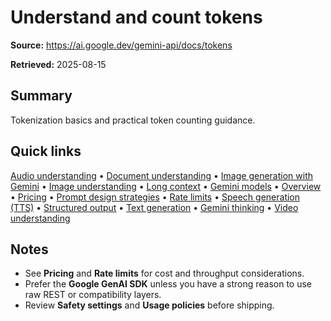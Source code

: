 # Understand and count tokens

**Source:** https://ai.google.dev/gemini-api/docs/tokens

**Retrieved:** 2025-08-15

## Summary
Tokenization basics and practical token counting guidance.

## Quick links
[Audio understanding](audio.md) • [Document understanding](document-processing.md) • [Image generation with Gemini](image-generation.md) • [Image understanding](image-understanding.md) • [Long context](long-context.md) • [Gemini models](models.md) • [Overview](overview.md) • [Pricing](pricing.md) • [Prompt design strategies](prompting-strategies.md) • [Rate limits](rate-limits.md) • [Speech generation (TTS)](speech-generation.md) • [Structured output](structured-output.md) • [Text generation](text-generation.md) • [Gemini thinking](thinking.md) • [Video understanding](video-understanding.md)

## Notes
- See **Pricing** and **Rate limits** for cost and throughput considerations.
- Prefer the **Google GenAI SDK** unless you have a strong reason to use raw REST or compatibility layers.
- Review **Safety settings** and **Usage policies** before shipping.
